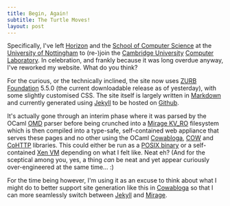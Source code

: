 ```yaml
---
title: Begin, Again!
subtitle: The Turtle Moves!
layout: post
---
```


Specifically, I've left [Horizon](http://www.horizon.ac.uk) and the
[School of Computer Science](http://www.cs.nott.ac.uk) at the
[University of Nottingham](http://www.nottingham.ac.uk) to (re-)join the
[Cambridge University](http://www.cam.ac.uk)
[Computer Laboratory](http://www.cl.cam.ac.uk). In celebration, and frankly
because it was long overdue anyway, I've reworked my website. What do you think?

For the curious, or the technically inclined, the site now uses
[ZURB Foundation][foundation] 5.5.0 (the current downloadable release as of
yesterday), with some slightly customised CSS. The site itself is largely
written in [Markdown][markdown] and currently generated using
[Jekyll][] to be hosted on [Github](http://github.com).

It's actually gone through an interim phase where it was parsed by the OCaml
[OMD][omd] parser before being crunched into a [Mirage KV_RO][mirage-types]
filesystem which is then compiled into a type-safe, self-contained web appliance
that serves these pages and no other using the OCaml [Cowabloga][], [COW][] and
[CoHTTP][] libraries. This could either be run as a [POSIX binary][mirage-unix]
or a self-contained [Xen VM][mirage-xen] depending on what I felt like. Neat eh?
(And for the sceptical among you, yes, a thing _can_ be neat and yet appear
curiously over-engineered at the same time... :)

For the time being however, I'm using it as an excuse to think about what I
might do to better support site generation like this in [Cowabloga][] so that I
can more seamlessly switch between [Jekyll][] and [Mirage][].

[foundation]: http://foundation.zurb.com/
[markdown]: http://daringfireball.net/projects/markdown/
[jekyll]: http://jekyllrb.com/

[omd]: https://github.com/pw347/omd
[cow]: https://github.com/mirage/ocaml-cow
[cowabloga]: https://github.com/mirage/cowabloga
[cohttp]: https://github.com/mirage/ocaml-cohttp

[mirage]: http://openmirage.org/
[mirage-types]: https://github.com/mirage/mirage-types
[mirage-unix]: https://github.com/mirage/mirage-platform/tree/master/unix
[mirage-xen]: https://github.com/mirage/mirage-platform/tree/master/xen

